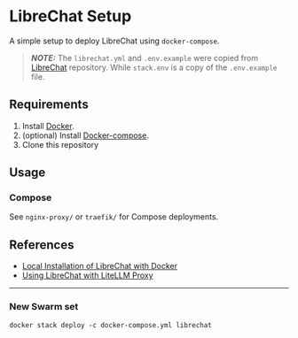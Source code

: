 # LibreChat Setup

A simple setup to deploy LibreChat using `docker-compose`.
> **_NOTE:_** The `librechat.yml` and `.env.example` were copied from [LibreChat](https://github.com/danny-avila/LibreChat) repository. While `stack.env` is a copy of the `.env.example` file.

## Requirements

1. Install [Docker](http://docker.io).
2. (optional) Install [Docker-compose](http://docs.docker.com/compose/install/).
3. Clone this repository

## Usage

### Compose

See `nginx-proxy/` or `traefik/` for Compose deployments.

## References
- [Local Installation of LibreChat with Docker](https://www.librechat.ai/docs/local/docker)
- [Using LibreChat with LiteLLM Proxy](https://www.librechat.ai/blog/2023-11-30_litellm)


---
### New Swarm set

```
docker stack deploy -c docker-compose.yml librechat
```